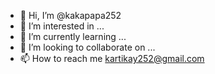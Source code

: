 - 👋 Hi, I’m @kakapapa252
- 👀 I’m interested in ...
- 🌱 I’m currently learning ...
- 💞️ I’m looking to collaborate on ...
- 📫 How to reach me kartikay252@gmail.com

<!---
kakapapa252/kakapapa252 is a ✨ special ✨ repository because its `README.md` (this file) appears on your GitHub profile.
You can click the Preview link to take a look at your changes.
--->
